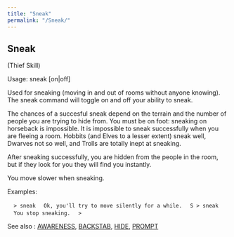 ```yaml
---
title: "Sneak"
permalink: "/Sneak/"
---
```


## Sneak

(Thief Skill)

Usage: sneak \[on\|off\]

Used for sneaking (moving in and out of rooms without anyone knowing).
The sneak command will toggle on and off your ability to sneak.

The chances of a succesful sneak depend on the terrain and the number of
people you are trying to hide from. You must be on foot: sneaking on
horseback is impossible. It is impossible to sneak successfully when you
are fleeing a room. Hobbits (and Elves to a lesser extent) sneak well,
Dwarves not so well, and Trolls are totally inept at sneaking.

After sneaking successfully, you are hidden from the people in the room,
but if they look for you they will find you instantly.

You move slower when sneaking.

Examples:

`  > sneak`
`  Ok, you'll try to move silently for a while.`
`  S > sneak`
`  You stop sneaking.`
`  >`

See also : [AWARENESS](AWARENESS "wikilink"),
[BACKSTAB](BACKSTAB "wikilink"), [HIDE](HIDE "wikilink"),
[PROMPT](PROMPT "wikilink")
